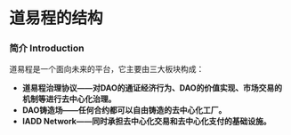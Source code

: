 # 道易程的结构

### 简介 Introduction

道易程是一个面向未来的平台，它主要由三大板块构成：

* **道易程治理协议——对DAO的通证经济行为、DAO的价值实现、市场交易的机制等进行去中心化治理。**
* **DAO铸造场——任何合约都可以自由铸造的去中心化工厂。**
* **IADD Network——同时承担去中心化交易和去中心化支付的基础设施。**
